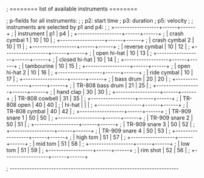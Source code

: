 
; ======== list of available instruments ========

; p-fields for all instruments:
;
;   p2: start time
;   p3: duration
;   p5: velocity
;
; instruments are selected by p1 and p4:
;
;   +------------------+------+------+
;   |    instrument    |  p1  |  p4  |
;   +------------------+------+------+
;   | crash cymbal 1   |  10  |  10  |
;   +------------------+------+------+
;   | crash cymbal 2   |  10  |  11  |
;   +------------------+------+------+
;   | reverse cymbal   |  10  |  12  |
;   +------------------+------+------+
;   | open hi-hat      |  10  |  13  |
;   +------------------+------+------+
;   | closed hi-hat    |  10  |  14  |
;   +------------------+------+------+
;   | tambourine       |  10  |  15  |
;   +------------------+------+------+
;   | open hi-hat 2    |  10  |  16  |
;   +------------------+------+------+
;   | ride cymbal      |  10  |  17  |
;   +------------------+------+------+
;   | bass drum        |  20  |  20  |
;   +------------------+------+------+
;   | TR-808 bass drum |  21  |  25  |
;   +------------------+------+------+
;   | hand clap        |  30  |  30  |
;   +------------------+------+------+
;   | TR-808 cowbell   |  31  |  35  |
;   +------------------+------+------+
;   | TR-808 open      |  40  |  40  |
;   | hi-hat           |      |      |
;   +------------------+------+------+
;   | TR-808 cymbal    |  40  |  42  |
;   +------------------+------+------+
;   | TR-909 snare 1   |  50  |  50  |
;   +------------------+------+------+
;   | TR-909 snare 2   |  50  |  51  |
;   +------------------+------+------+
;   | TR-909 snare 3   |  50  |  52  |
;   +------------------+------+------+
;   | TR-909 snare 4   |  50  |  53  |
;   +------------------+------+------+
;   | high tom         |  51  |  57  |
;   +------------------+------+------+
;   | mid tom          |  51  |  58  |
;   +------------------+------+------+
;   | low tom          |  51  |  59  |
;   +------------------+------+------+
;   | rim shot         |  52  |  56  |
;   +------------------+------+------+

; ---------------------------------------------------------------------
